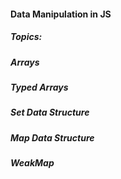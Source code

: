 <h4>Data Manipulation in JS</h4>
<h5>Topics:</h5>
<h5>Arrays</h5>
<h5>Typed Arrays</h5>
<h5>Set Data Structure</h5>
<h5>Map Data Structure</h5>
<h5>WeakMap</h5>